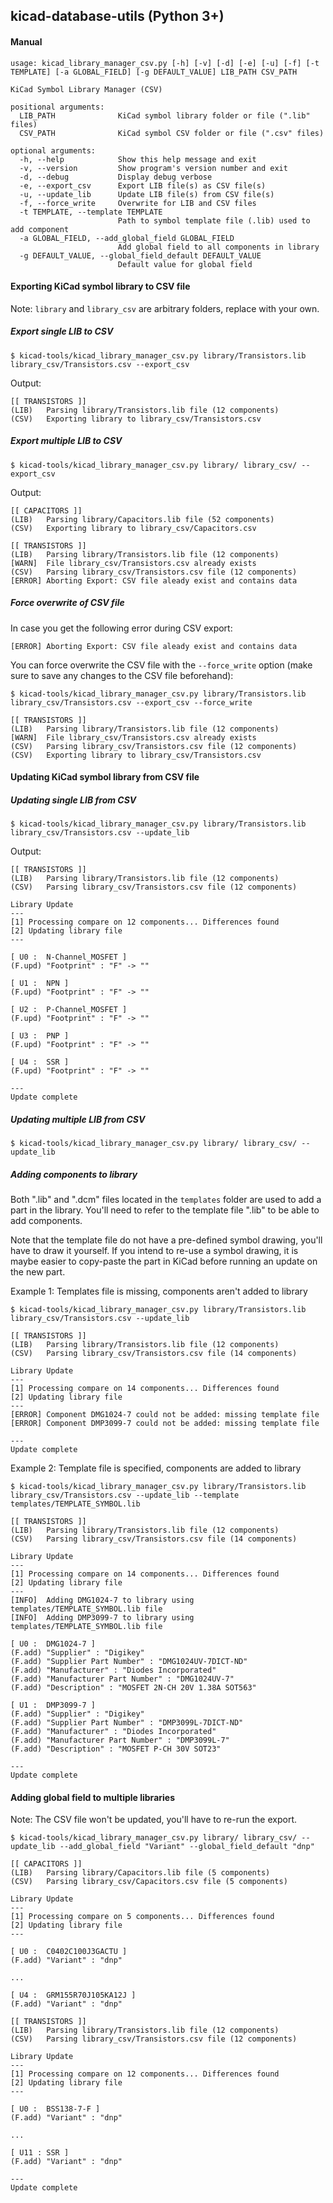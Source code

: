 ## kicad-database-utils (Python 3+)
#### Manual
```
usage: kicad_library_manager_csv.py [-h] [-v] [-d] [-e] [-u] [-f] [-t TEMPLATE] [-a GLOBAL_FIELD] [-g DEFAULT_VALUE] LIB_PATH CSV_PATH

KiCad Symbol Library Manager (CSV)

positional arguments:
  LIB_PATH              KiCad symbol library folder or file (".lib" files)
  CSV_PATH              KiCad symbol CSV folder or file (".csv" files)

optional arguments:
  -h, --help            Show this help message and exit
  -v, --version         Show program's version number and exit
  -d, --debug           Display debug verbose
  -e, --export_csv      Export LIB file(s) as CSV file(s)
  -u, --update_lib      Update LIB file(s) from CSV file(s)
  -f, --force_write     Overwrite for LIB and CSV files
  -t TEMPLATE, --template TEMPLATE
                        Path to symbol template file (.lib) used to add component
  -a GLOBAL_FIELD, --add_global_field GLOBAL_FIELD
                        Add global field to all components in library
  -g DEFAULT_VALUE, --global_field_default DEFAULT_VALUE
                        Default value for global field
```
  
#### Exporting KiCad symbol library to CSV file
Note: `library` and `library_csv` are arbitrary folders, replace with your own.
##### Export single LIB to CSV
```
$ kicad-tools/kicad_library_manager_csv.py library/Transistors.lib library_csv/Transistors.csv --export_csv
```
Output:
```
[[ TRANSISTORS ]]
(LIB)	Parsing library/Transistors.lib file (12 components)
(CSV)	Exporting library to library_csv/Transistors.csv
```
##### Export multiple LIB to CSV
```
$ kicad-tools/kicad_library_manager_csv.py library/ library_csv/ --export_csv
```
Output:
```
[[ CAPACITORS ]]
(LIB)	Parsing library/Capacitors.lib file (52 components)
(CSV)	Exporting library to library_csv/Capacitors.csv

[[ TRANSISTORS ]]
(LIB)	Parsing library/Transistors.lib file (12 components)
[WARN]	File library_csv/Transistors.csv already exists
(CSV)	Parsing library_csv/Transistors.csv file (12 components)
[ERROR]	Aborting Export: CSV file aleady exist and contains data
```
##### Force overwrite of CSV file
In case you get the following error during CSV export:
```
[ERROR]	Aborting Export: CSV file aleady exist and contains data
```
You can force overwrite the CSV file with the `--force_write` option (make sure to save any changes to the CSV file beforehand):
```
$ kicad-tools/kicad_library_manager_csv.py library/Transistors.lib library_csv/Transistors.csv --export_csv --force_write

[[ TRANSISTORS ]]
(LIB)	Parsing library/Transistors.lib file (12 components)
[WARN]	File library_csv/Transistors.csv already exists
(CSV)	Parsing library_csv/Transistors.csv file (12 components)
(CSV)	Exporting library to library_csv/Transistors.csv
```
  
#### Updating KiCad symbol library from CSV file
##### Updating single LIB from CSV
```
$ kicad-tools/kicad_library_manager_csv.py library/Transistors.lib library_csv/Transistors.csv --update_lib
```
Output:
```
[[ TRANSISTORS ]]
(LIB)	Parsing library/Transistors.lib file (12 components)
(CSV)	Parsing library_csv/Transistors.csv file (12 components)

Library Update
---
[1]	Processing compare on 12 components... Differences found
[2]	Updating library file
---

[ U0 :	N-Channel_MOSFET ]
(F.upd) "Footprint" : "F" -> ""

[ U1 :	NPN ]
(F.upd) "Footprint" : "F" -> ""

[ U2 :	P-Channel_MOSFET ]
(F.upd) "Footprint" : "F" -> ""

[ U3 :	PNP ]
(F.upd) "Footprint" : "F" -> ""

[ U4 :	SSR ]
(F.upd) "Footprint" : "F" -> ""

---
Update complete
```
##### Updating multiple LIB from CSV
```
$ kicad-tools/kicad_library_manager_csv.py library/ library_csv/ --update_lib
```
##### Adding components to library
Both ".lib" and ".dcm" files located in the `templates` folder are used to add a part in the library. You'll need to refer to the template file ".lib" to be able to add components.

Note that the template file do not have a pre-defined symbol drawing, you'll have to draw it yourself.
If you intend to re-use a symbol drawing, it is maybe easier to copy-paste the part in KiCad before running an update on the new part.

Example 1: Templates file is missing, components aren't added to library
```
$ kicad-tools/kicad_library_manager_csv.py library/Transistors.lib library_csv/Transistors.csv --update_lib

[[ TRANSISTORS ]]
(LIB)	Parsing library/Transistors.lib file (12 components)
(CSV)	Parsing library_csv/Transistors.csv file (14 components)

Library Update
---
[1]	Processing compare on 14 components... Differences found
[2]	Updating library file
---
[ERROR]	Component DMG1024-7 could not be added: missing template file
[ERROR]	Component DMP3099-7 could not be added: missing template file

---
Update complete
```

Example 2: Template file is specified, components are added to library
```
$ kicad-tools/kicad_library_manager_csv.py library/Transistors.lib library_csv/Transistors.csv --update_lib --template templates/TEMPLATE_SYMBOL.lib 

[[ TRANSISTORS ]]
(LIB)	Parsing library/Transistors.lib file (12 components)
(CSV)	Parsing library_csv/Transistors.csv file (14 components)

Library Update
---
[1]	Processing compare on 14 components... Differences found
[2]	Updating library file
---
[INFO]	Adding DMG1024-7 to library using templates/TEMPLATE_SYMBOL.lib file
[INFO]	Adding DMP3099-7 to library using templates/TEMPLATE_SYMBOL.lib file

[ U0 :	DMG1024-7 ]
(F.add) "Supplier" : "Digikey"
(F.add) "Supplier Part Number" : "DMG1024UV-7DICT-ND"
(F.add) "Manufacturer" : "Diodes Incorporated"
(F.add) "Manufacturer Part Number" : "DMG1024UV-7"
(F.add) "Description" : "MOSFET 2N-CH 20V 1.38A SOT563"

[ U1 :	DMP3099-7 ]
(F.add) "Supplier" : "Digikey"
(F.add) "Supplier Part Number" : "DMP3099L-7DICT-ND"
(F.add) "Manufacturer" : "Diodes Incorporated"
(F.add) "Manufacturer Part Number" : "DMP3099L-7"
(F.add) "Description" : "MOSFET P-CH 30V SOT23"

---
Update complete
```

#### Adding global field to multiple libraries
Note: The CSV file won't be updated, you'll have to re-run the export.
```
$ kicad-tools/kicad_library_manager_csv.py library/ library_csv/ --update_lib --add_global_field "Variant" --global_field_default "dnp"

[[ CAPACITORS ]]
(LIB)	Parsing library/Capacitors.lib file (5 components)
(CSV)	Parsing library_csv/Capacitors.csv file (5 components)

Library Update
---
[1]	Processing compare on 5 components... Differences found
[2]	Updating library file
---

[ U0 :	C0402C100J3GACTU ]
(F.add) "Variant" : "dnp"

...

[ U4 :	GRM155R70J105KA12J ]
(F.add) "Variant" : "dnp"

[[ TRANSISTORS ]]
(LIB)	Parsing library/Transistors.lib file (12 components)
(CSV)	Parsing library_csv/Transistors.csv file (12 components)

Library Update
---
[1]	Processing compare on 12 components... Differences found
[2]	Updating library file
---

[ U0 :	BSS138-7-F ]
(F.add) "Variant" : "dnp"

...

[ U11 :	SSR ]
(F.add) "Variant" : "dnp"

---
Update complete
```
